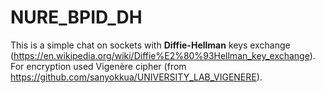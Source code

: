 # NURE_BPID_DH
This is a simple chat on sockets with **Diffie-Hellman** keys exchange (https://en.wikipedia.org/wiki/Diffie%E2%80%93Hellman_key_exchange).
For encryption used Vigenère cipher (from https://github.com/sanyokkua/UNIVERSITY_LAB_VIGENERE).